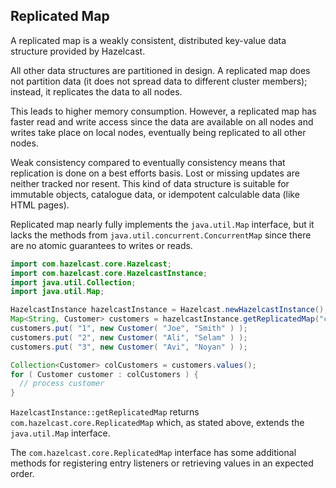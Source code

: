 
## Replicated Map

A replicated map is a weakly consistent, distributed key-value data structure provided by Hazelcast.

All other data structures are partitioned in design. A replicated map does not partition data
(it does not spread data to different cluster members); instead, it replicates the data to all nodes.

This leads to higher memory consumption. However, a replicated map has faster read and write access since the data are available on all nodes and
writes take place on local nodes, eventually being replicated to all other nodes.

Weak consistency compared to eventually consistency means that replication is done on a best efforts basis. Lost or missing updates
are neither tracked nor resent. This kind of data structure is suitable for immutable
objects, catalogue data, or idempotent calculable data (like HTML pages).

Replicated map nearly fully implements the `java.util.Map` interface, but it lacks the methods from `java.util.concurrent.ConcurrentMap` since
there are no atomic guarantees to writes or reads.

```java
import com.hazelcast.core.Hazelcast;
import com.hazelcast.core.HazelcastInstance;
import java.util.Collection;
import java.util.Map;

HazelcastInstance hazelcastInstance = Hazelcast.newHazelcastInstance();
Map<String, Customer> customers = hazelcastInstance.getReplicatedMap("customers");
customers.put( "1", new Customer( "Joe", "Smith" ) );
customers.put( "2", new Customer( "Ali", "Selam" ) );
customers.put( "3", new Customer( "Avi", "Noyan" ) );

Collection<Customer> colCustomers = customers.values();
for ( Customer customer : colCustomers ) {
  // process customer
}
```

`HazelcastInstance::getReplicatedMap` returns `com.hazelcast.core.ReplicatedMap` which, as stated above, extends the
`java.util.Map` interface.

The `com.hazelcast.core.ReplicatedMap` interface has some additional methods for registering entry listeners or retrieving values in an expected order.
